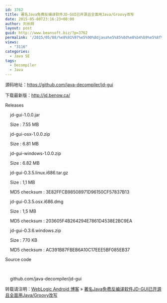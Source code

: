 ```yaml
---
id: 3762
title: 著名Java免费反编译软件JD-GUI已开源且全面用Java/Groovy改写
date: 2015-05-08T23:16:23+00:00
author: 刘长炯
layout: post
guid: http://www.beansoft.biz/?p=3762
permalink: '/2015/05/08/%e8%91%97%e5%90%8djava%e5%85%8d%e8%b4%b9%e5%8f%8d%e7%bc%96%e8%af%91%e8%bd%af%e4%bb%b6jd-gui%e5%b7%b2%e5%bc%80%e6%ba%90%e4%b8%94%e5%85%a8%e9%9d%a2%e7%94%a8javagroovy%e6%94%b9%e5%86%99/'
views:
  - "3116"
categories:
  - Java SE
tags:
  - Decompiler
  - Java
---
```

源码地址：https://github.com/java-decompiler/jd-gui

下载最新版：http://jd.benow.ca/

Releases



&nbsp; &nbsp; jd-gui-1.0.0.jar

&nbsp; &nbsp; Size : 7.55 MB

&nbsp; &nbsp; jd-gui-osx-1.0.0.zip

&nbsp; &nbsp; Size : 6.81 MB

&nbsp; &nbsp; jd-gui-windows-1.0.0.zip

&nbsp; &nbsp; Size : 6.82 MB

&nbsp; &nbsp; jd-gui-0.3.5.linux.i686.tar.gz

&nbsp; &nbsp; Size : 1,1 MB

&nbsp; &nbsp; MD5 checksum : 3E82FFCB98508971D96150CF57837B13

&nbsp; &nbsp; jd-gui-0.3.5.osx.i686.dmg

&nbsp; &nbsp; Size : 1,5 MB

&nbsp; &nbsp; MD5 checksum : 203605F4B264294E7861D4538E2BC9EA

&nbsp; &nbsp; jd-gui-0.3.6.windows.zip

&nbsp; &nbsp; Size : 770 KB

&nbsp; &nbsp; MD5 checksum : AC391B87FBEB6A10C17EEE5BF085EB37



Source code



&nbsp; &nbsp; &nbsp;

&nbsp; &nbsp; github.com/java-decompiler/jd-gui

转载请注明：[WebLogic Android 博客](http://www.beansoft.biz) &raquo; [著名Java免费反编译软件JD-GUI已开源且全面用Java/Groovy改写](http://www.beansoft.biz/2015/05/08/%e8%91%97%e5%90%8djava%e5%85%8d%e8%b4%b9%e5%8f%8d%e7%bc%96%e8%af%91%e8%bd%af%e4%bb%b6jd-gui%e5%b7%b2%e5%bc%80%e6%ba%90%e4%b8%94%e5%85%a8%e9%9d%a2%e7%94%a8javagroovy%e6%94%b9%e5%86%99/)